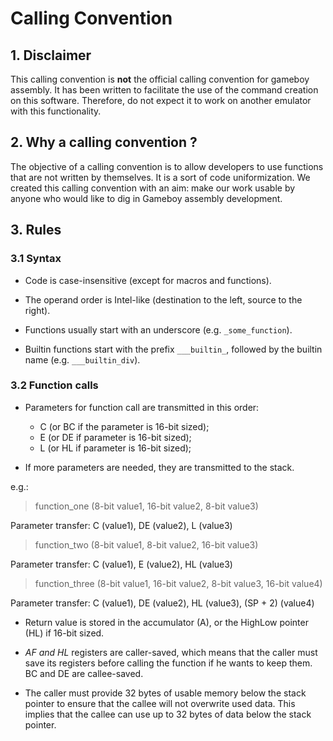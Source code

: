 # Calling Convention

## 1. Disclaimer

This calling convention is **not** the official calling convention for gameboy assembly.
It has been written to facilitate the use of the command creation on this software.
Therefore, do not expect it to work on another emulator with this functionality.

## 2. Why a calling convention ?

The objective of a calling convention is to allow developers to use functions that are
not written by themselves. It is a sort of code uniformization. We created this calling
convention with an aim: make our work usable by anyone who would like to dig in
Gameboy assembly development.

## 3. Rules

### 3.1 Syntax

- Code is case-insensitive (except for macros and functions).

- The operand order is Intel-like (destination to the left, source to the right).

- Functions usually start with an underscore (e.g. `_some_function`).

- Builtin functions start with the prefix `___builtin_`,
  followed by the builtin name (e.g. `___builtin_div`).

### 3.2 Function calls

- Parameters for function call are transmitted in this order:
  - C (or BC if the parameter is 16-bit sized);
  - E (or DE if parameter is 16-bit sized);
  - L (or HL if parameter is 16-bit sized);
  
- If more parameters are needed, they are transmitted to the stack.

e.g.:
> function_one (8-bit value1, 16-bit value2, 8-bit value3)

Parameter transfer: C (value1), DE (value2), L (value3)

> function_two (8-bit value1, 8-bit value2, 16-bit value3)

Parameter transfer: C (value1), E (value2), HL (value3)

> function_three (8-bit value1, 16-bit value2, 8-bit value3, 16-bit value4)

Parameter transfer: C (value1), DE (value2), HL (value3), (SP + 2) (value4)

- Return value is stored in the accumulator (A), or the HighLow pointer
  (HL) if 16-bit sized.

- *AF and HL* registers are caller-saved, which means that the caller must save its registers before
  calling the function if he wants to keep them. BC and DE are callee-saved.

- The caller must provide 32 bytes of usable memory below the stack pointer to
  ensure that the callee will not overwrite used data. This implies
  that the callee can use up to 32 bytes of data below the stack pointer.

